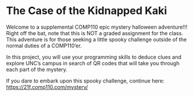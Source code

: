 # The Case of the Kidnapped Kaki

Welcome to a supplemental COMP110 epic mystery halloween adventure!!! Right off the bat, note that this is NOT a graded assignment for the class. This adventure is for those seeking a little spooky challenge outside of the normal duties of a COMP110’er.

In this project, you will use your programming skills to deduce clues and explore UNC’s campus in search of QR codes that will take you through each part of the mystery.

If you dare to embark upon this spooky challenge, continue here: <https://21f.comp110.com/mystery/>